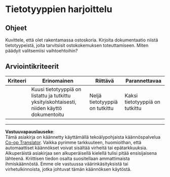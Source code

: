 <!--
CO_OP_TRANSLATOR_METADATA:
{
  "original_hash": "3869244ceda606c4969d8cdd82679867",
  "translation_date": "2025-08-27T20:19:31+00:00",
  "source_file": "2-js-basics/1-data-types/assignment.md",
  "language_code": "fi"
}
-->
# Tietotyyppien harjoittelu

## Ohjeet

Kuvittele, että olet rakentamassa ostoskoria. Kirjoita dokumentaatio niistä tietotyypeistä, joita tarvitsisit ostokokemuksen toteuttamiseen. Miten päädyit valitsemiisi vaihtoehtoihin?

## Arviointikriteerit

Kriteeri | Erinomainen | Riittävä | Parannettavaa
--- | --- | --- | --- |
||Kuusi tietotyyppiä on listattu ja tutkittu yksityiskohtaisesti, niiden käyttö dokumentoitu|Neljä tietotyyppiä on tutkittu|Kaksi tietotyyppiä on tutkittu|

---

**Vastuuvapauslauseke**:  
Tämä asiakirja on käännetty käyttämällä tekoälypohjaista käännöspalvelua [Co-op Translator](https://github.com/Azure/co-op-translator). Vaikka pyrimme tarkkuuteen, huomioithan, että automaattiset käännökset voivat sisältää virheitä tai epätarkkuuksia. Alkuperäistä asiakirjaa sen alkuperäisellä kielellä tulisi pitää ensisijaisena lähteenä. Kriittisen tiedon osalta suositellaan ammattimaista ihmiskäännöstä. Emme ole vastuussa väärinkäsityksistä tai virhetulkinnoista, jotka johtuvat tämän käännöksen käytöstä.